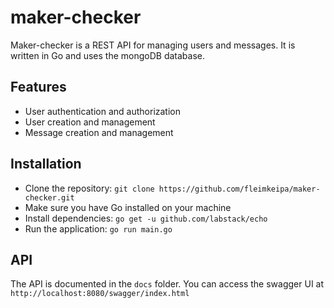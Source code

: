 # maker-checker

Maker-checker is a REST API for managing users and messages. It is written in Go and uses the mongoDB database.

## Features

- User authentication and authorization
- User creation and management
- Message creation and management

## Installation

- Clone the repository: `git clone https://github.com/fleimkeipa/maker-checker.git`
- Make sure you have Go installed on your machine
- Install dependencies: `go get -u github.com/labstack/echo`
- Run the application: `go run main.go`

## API

The API is documented in the `docs` folder. You can access the swagger UI at `http://localhost:8080/swagger/index.html`
